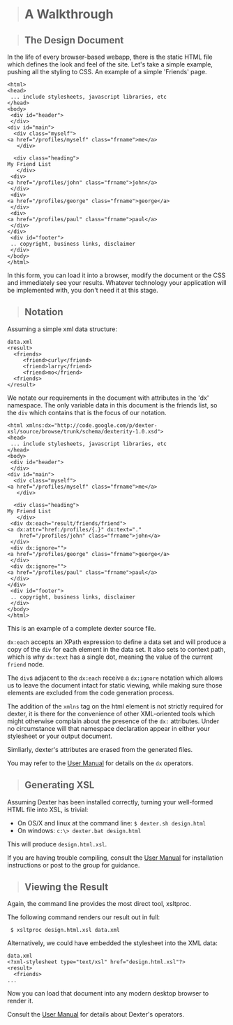 > # A Walkthrough #

> ## The Design Document ##
In the life of every browser-based webapp, there is the static HTML file which defines the look and feel of the site.  Let's take a simple example, pushing all the styling to CSS. An example of a simple 'Friends' page.
```
<html>
<head>
 ... include stylesheets, javascript libraries, etc
</head>
<body>
 <div id="header">
 </div>
<div id="main">
  <div class="myself">
<a href="/profiles/myself" class="frname">me</a>
   </div>

  <div class="heading">
My Friend List
   </div>
 <div>
<a href="/profiles/john" class="frname">john</a>
 </div>
 <div>
<a href="/profiles/george" class="frname">george</a>
 </div>
 <div>
<a href="/profiles/paul" class="frname">paul</a>
 </div>
</div>
 <div id="footer">
 .. copyright, business links, disclaimer
 </div>
</body>
</html>
```

In this form, you can load it into a browser, modify the document or the CSS and immediately see your results.  Whatever technology your application will be implemented with, you don't need it at this stage.

> ## Notation ##
Assuming a simple xml data structure:
```
data.xml
<result>
  <friends>
     <friend>curly</friend>
     <friend>larry</friend>
     <friend>mo</friend>
  <friends>
</result>
```

We notate our requirements in the document with attributes in the 'dx' namespace. The only variable data in this document is the friends list, so the `div` which contains that is the focus of our notation.
```
<html xmlns:dx="http://code.google.com/p/dexter-xsl/source/browse/trunk/schema/dexterity-1.0.xsd">
<head>
 ... include stylesheets, javascript libraries, etc
</head>
<body>
 <div id="header">
 </div>
<div id="main">
  <div class="myself">
<a href="/profiles/myself" class="frname">me</a>
   </div>

  <div class="heading">
My Friend List
   </div>
 <div dx:each="result/friends/friend">
<a dx:attr="href:/profiles/{.}" dx:text="." 
    href="/profiles/john" class="frname">john</a>
 </div>
 <div dx:ignore="">
<a href="/profiles/george" class="frname">george</a>
 </div>
 <div dx:ignore="">
<a href="/profiles/paul" class="frname">paul</a>
 </div>
</div>
 <div id="footer">
 .. copyright, business links, disclaimer
 </div>
</body>
</html>
```

This is an example of a complete dexter source file.

`dx:each` accepts an XPath expression to define a data set and will produce a copy of the `div` for each element in the data set. It also sets to context path, which is why `dx:text` has a single dot, meaning the value of the current `friend` node.

The `div`s adjacent to the `dx:each`  receive a `dx:ignore`  notation which allows us to leave the document intact for static viewing, while making sure those elements are excluded from the code generation process.

The addition of the `xmlns` tag on the html element is not strictly required for dexter, it is there for the convenience of other XML-oriented tools which might otherwise complain about the presence of the `dx:` attributes. Under no circumstance will that namespace declaration appear in either your stylesheet or your output document.

Simliarly, dexter's attributes are erased from the generated files.

You may refer to the [User Manual](UserManual.md) for details on the `dx` operators.

> ## Generating XSL ##

Assuming Dexter has been installed correctly, turning your well-formed HTML file into XSL, is trivial:

  * On OS/X and linux at the command line: `$ dexter.sh design.html`
  * On windows: `c:\> dexter.bat design.html`

This will produce `design.html.xsl`.

If you are having trouble compiling, consult the [User Manual](UserManual.md) for installation instructions or post to the group for guidance.

> ## Viewing the Result ##

Again, the command line provides the most direct tool, xsltproc.

The following command renders our result out in full:
```
 $ xsltproc design.html.xsl data.xml 
```

Alternatively, we could have embedded the stylesheet into the XML data:
```
data.xml
<?xml-stylesheet type="text/xsl" href="design.html.xsl"?>
<result>
  <friends>
...
```

Now you can load that document into any modern desktop browser to render it.

Consult the [User Manual](UserManual.md) for details about Dexter's operators.